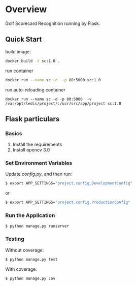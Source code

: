 # Overview

Golf Scorecard Recognition running by Flask.

## Quick Start

build image:
```bash
docker build -t sc:1.0 .
```

run container
```bash
docker run --name sc -d  -p 80:5000 sc:1.0
```


run auto-reloading container
```
docker run --name sc -d -p 80:5000  -v /var/opt/ledis/project/:/usr/src/app/project sc:1.0
```


## Flask particulars

### Basics

1. Install the requirements
2. Install opencv 3.0

### Set Environment Variables

Update *config.py*, and then run:

```sh
$ export APP_SETTINGS="project.config.DevelopmentConfig"
```

or

```sh
$ export APP_SETTINGS="project.config.ProductionConfig"
```

### Run the Application

```sh
$ python manage.py runserver
```

### Testing

Without coverage:

```sh
$ python manage.py test
```

With coverage:

```sh
$ python manage.py cov
```
